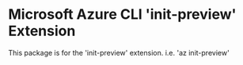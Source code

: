 Microsoft Azure CLI 'init-preview' Extension
==========================================

This package is for the 'init-preview' extension.
i.e. 'az init-preview'